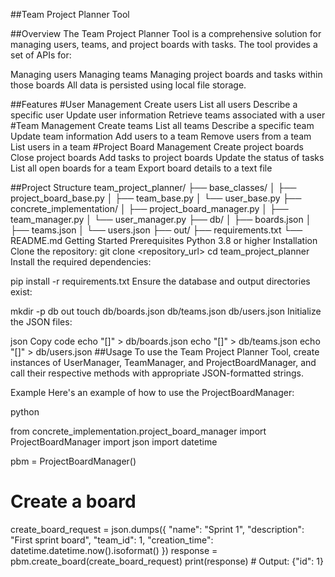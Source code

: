 ##Team Project Planner Tool

##Overview
The Team Project Planner Tool is a comprehensive solution for managing users, teams, and project boards with tasks. The tool provides a set of APIs for:

Managing users
Managing teams
Managing project boards and tasks within those boards
All data is persisted using local file storage.

##Features
#User Management
Create users
List all users
Describe a specific user
Update user information
Retrieve teams associated with a user
#Team Management
Create teams
List all teams
Describe a specific team
Update team information
Add users to a team
Remove users from a team
List users in a team
#Project Board Management
Create project boards
Close project boards
Add tasks to project boards
Update the status of tasks
List all open boards for a team
Export board details to a text file

##Project Structure
team_project_planner/
├── base_classes/
│   ├── project_board_base.py
│   ├── team_base.py
│   └── user_base.py
├── concrete_implementation/
│   ├── project_board_manager.py
│   ├── team_manager.py
│   └── user_manager.py
├── db/
│   ├── boards.json
│   ├── teams.json
│   └── users.json
├── out/
├── requirements.txt
└── README.md
Getting Started
Prerequisites
Python 3.8 or higher
Installation
Clone the repository:
git clone <repository_url>
cd team_project_planner
Install the required dependencies:

pip install -r requirements.txt
Ensure the database and output directories exist:

mkdir -p db out
touch db/boards.json db/teams.json db/users.json
Initialize the JSON files:

json
Copy code
echo "[]" > db/boards.json
echo "[]" > db/teams.json
echo "[]" > db/users.json
##Usage
To use the Team Project Planner Tool, create instances of UserManager, TeamManager, and ProjectBoardManager, and call their respective methods with appropriate JSON-formatted strings.

Example
Here's an example of how to use the ProjectBoardManager:

python

from concrete_implementation.project_board_manager import ProjectBoardManager
import json
import datetime

pbm = ProjectBoardManager()

# Create a board
create_board_request = json.dumps({
    "name": "Sprint 1",
    "description": "First sprint board",
    "team_id": 1,
    "creation_time": datetime.datetime.now().isoformat()
})
response = pbm.create_board(create_board_request)
print(response)  # Output: {"id": 1}
